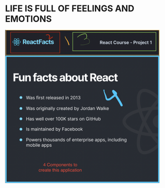 # LIFE IS FULL OF FEELINGS AND EMOTIONS

![Alt text](src/images/project-design.png?raw=true "Title")
